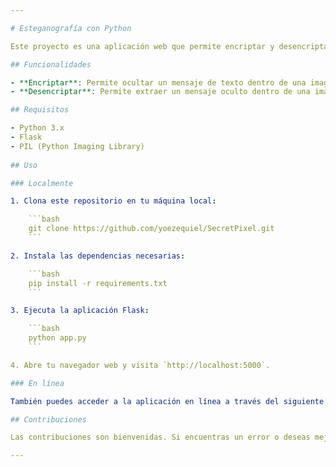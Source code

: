 ```yaml
---

# Esteganografía con Python

Este proyecto es una aplicación web que permite encriptar y desencriptar mensajes en imágenes utilizando el algoritmo de Esteganografía con el método de Least Significant Bit (LSB). La aplicación está desarrollada en Python utilizando el framework Flask para la creación de la interfaz web.

## Funcionalidades

- **Encriptar**: Permite ocultar un mensaje de texto dentro de una imagen seleccionada.
- **Desencriptar**: Permite extraer un mensaje oculto dentro de una imagen seleccionada y mostrarlo en pantalla.

## Requisitos

- Python 3.x
- Flask
- PIL (Python Imaging Library)
    
## Uso

### Localmente

1. Clona este repositorio en tu máquina local:

    ```bash
    git clone https://github.com/yoezequiel/SecretPixel.git
    ```

2. Instala las dependencias necesarias:

    ```bash
    pip install -r requirements.txt
    ```

3. Ejecuta la aplicación Flask:

    ```bash
    python app.py
    ```

4. Abre tu navegador web y visita `http://localhost:5000`.

### En línea

También puedes acceder a la aplicación en línea a través del siguiente enlace: [SecretPixel](https://secretpixel-lu2v.onrender.com/).

## Contribuciones

Las contribuciones son bienvenidas. Si encuentras un error o deseas mejorar la funcionalidad, no dudes en abrir un issue o enviar un pull request.

---
```

